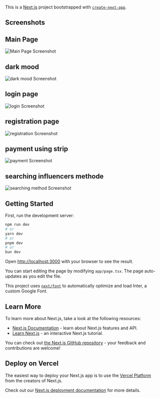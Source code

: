 This is a [Next.js](https://nextjs.org/) project bootstrapped with [`create-next-app`](https://github.com/vercel/next.js/tree/canary/packages/create-next-app).


## Screenshots
## Main Page
![Main Page Screenshot](https://github.com/abdessamadmekkaoui/Influencer-Match/blob/main/Screenshot_27-6-2024_133022_localhost.jpeg)
## dark mood 
![dark mood Screenshot](https://github.com/abdessamadmekkaoui/Influencer-Match/blob/main/mood.jpeg)
## login page
![login Screenshot](https://github.com/abdessamadmekkaoui/Influencer-Match/blob/main/lo.jpeg)
## registration page 
![registration Screenshot](https://github.com/abdessamadmekkaoui/Influencer-Match/blob/main/re.jpeg)
## payment using strip
![payment Screenshot](https://github.com/abdessamadmekkaoui/Influencer-Match/blob/main/pay.jpeg)
## searching influencers methode 
![searching method Screenshot](https://github.com/abdessamadmekkaoui/Influencer-Match/blob/main/sea.jpeg)

## Getting Started

First, run the development server:

```bash
npm run dev
# or
yarn dev
# or
pnpm dev
# or
bun dev
```

Open [http://localhost:3000](http://localhost:3000) with your browser to see the result.

You can start editing the page by modifying `app/page.tsx`. The page auto-updates as you edit the file.

This project uses [`next/font`](https://nextjs.org/docs/basic-features/font-optimization) to automatically optimize and load Inter, a custom Google Font.

## Learn More

To learn more about Next.js, take a look at the following resources:

- [Next.js Documentation](https://nextjs.org/docs) - learn about Next.js features and API.
- [Learn Next.js](https://nextjs.org/learn) - an interactive Next.js tutorial.

You can check out [the Next.js GitHub repository](https://github.com/vercel/next.js/) - your feedback and contributions are welcome!

## Deploy on Vercel

The easiest way to deploy your Next.js app is to use the [Vercel Platform](https://vercel.com/new?utm_medium=default-template&filter=next.js&utm_source=create-next-app&utm_campaign=create-next-app-readme) from the creators of Next.js.

Check out our [Next.js deployment documentation](https://nextjs.org/docs/deployment) for more details.
